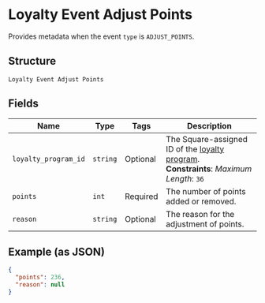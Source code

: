 
# Loyalty Event Adjust Points

Provides metadata when the event `type` is `ADJUST_POINTS`.

## Structure

`Loyalty Event Adjust Points`

## Fields

| Name | Type | Tags | Description |
|  --- | --- | --- | --- |
| `loyalty_program_id` | `string` | Optional | The Square-assigned ID of the [loyalty program](../../doc/models/loyalty-program.md).<br>**Constraints**: *Maximum Length*: `36` |
| `points` | `int` | Required | The number of points added or removed. |
| `reason` | `string` | Optional | The reason for the adjustment of points. |

## Example (as JSON)

```json
{
  "points": 236,
  "reason": null
}
```

